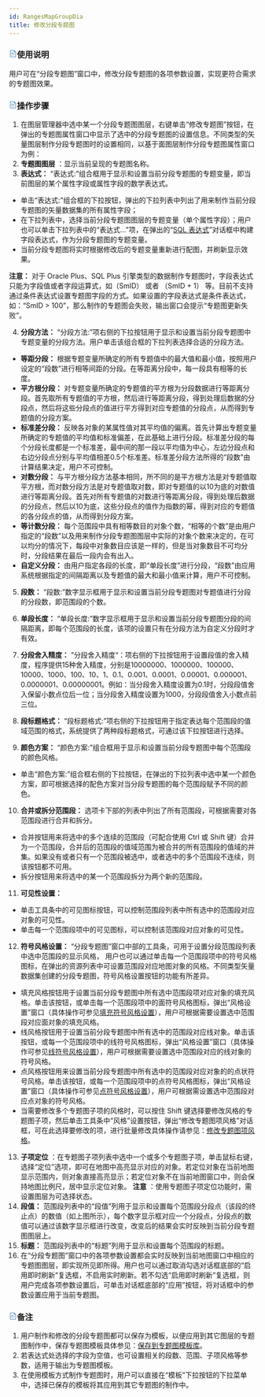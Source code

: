 ```yaml
---
id: RangesMapGroupDia
title: 修改分段专题图
---
```

### ![](../../img/read.gif)使用说明

用户可在“分段专题图”窗口中，修改分段专题图的各项参数设置，实现更符合需求的专题图效果。

### ![](../../img/read.gif)操作步骤

  1. 在图层管理器中选中某一个分段专题图图层，右键单击“修改专题图”按钮，在弹出的专题图属性窗口中显示了选中的分段专题图的设置信息。不同类型的矢量图层制作分段专题图时的设置相同，以基于面图层制作分段专题图属性窗口为例：
  2. **专题图图层** ：显示当前呈现的专题图名称。
  3. **表达式：** “表达式:”组合框用于显示和设置当前分段专题图的专题变量，即当前图层的某个属性字段或属性字段的数学表达式。
  * 单击“表达式:”组合框的下拉按钮，弹出的下拉列表中列出了用来制作当前分段专题图的矢量数据集的所有属性字段；
  * 在下拉列表中，选择当前分段专题图图层的专题变量（单个属性字段）；用户也可以单击下拉列表中的“表达式...”项，在弹出的“[SQL 表达式](../../Query/SQLQueryDia)”对话框中构建字段表达式，作为分段专题图的专题变量。
  * 当前分段专题图将实时根据修改后的专题变量重新进行配图，并刷新显示效果。

**注意：** 对于 Oracle Plus、SQL Plus 引擎类型的数据制作专题图时，字段表达式只能为字段值或者字段运算式，如（SmID） 或者
（SmID + 1） 等。目前不支持通过条件表达式设置专题图字段的方式。如果设置的字段表达式是条件表达式，如：“SmID >
100”，那么制作的专题图会失败，输出窗口会提示“专题图更新失败”。

  4. **分段方法：** “分段方法:”项右侧的下拉按钮用于显示和设置当前分段专题图中专题变量的分段方法。用户单击该组合框的下拉列表选择合适的分段方法。
  * **等距分段：** 根据专题变量所确定的所有专题值中的最大值和最小值，按照用户设定的“段数”进行相等间距的分段。在等距离分段中，每一段具有相等的长度。
  * **平方根分段：** 对专题变量所确定的专题值的平方根为分段数据进行等距离分段。首先取所有专题值的平方根，然后进行等距离分段，得到处理后数据的分段点，然后将这些分段点的值进行平方得到对应专题值的分段点，从而得到专题值的分段方案。
  * **标准差分段：** 反映各对象的某属性值对其平均值的偏离。首先计算出专题变量所确定的专题值的平均值和标准偏差，在此基础上进行分段。标准差分段的每个分段长度都是一个标准差，最中间的那一段以平均值为中心，左边分段点和右边分段点分别与平均值相差0.5个标准差。标准差分段方法所得的“段数”由计算结果决定，用户不可控制。
  * **对数分段：** 与平方根分段方法基本相同，所不同的是平方根方法是对专题值取平方根，而对数分段方法是对专题值取对数，即对专题值的以10为底的对数值进行等距离分段。首先对所有专题值的对数进行等距离分段，得到处理后数据的分段点，然后以10为底，这些分段点的值作为指数的幂，得到对应的专题值的各分段点的值，从而得到分段方案。
  * **等计数分段：** 每个范围段中具有相等数目的对象个数，“相等的个数”是由用户指定的“段数”以及用来制作分段专题图图层中实际的对象个数来决定的，在可以均分的情况下，每段中对象数目应该是一样的，但是当对象数目不可均分时，分段结果在最后一段内会有出入。
  * **自定义分段：** 由用户指定各段的长度，即“单段长度”进行分段，“段数”由应用系统根据指定的间隔距离以及专题值的最大和最小值来计算，用户不可控制。
  5. **段数：** “段数:”数字显示框用于显示和设置当前分段专题图对专题值进行分段的分段数，即范围段的个数。
  6. **单段长度：** “单段长度:”数字显示框用于显示和设置当前分段专题图分段的间隔距离，即每个范围段的长度，该项的设置只有在分段方法为自定义分段时才有效。
  7. **分段舍入精度：** ”分段舍入精度“：项右侧的下拉按钮用于设置段值的舍入精度，程序提供15种舍入精度，分别是10000000、1000000、100000、10000、1000、100、10、1、0.1、0.001、0.0001、0.00001、0.000001、0.0000001、0.00000001。例如：当分段舍入精度设置为0.1时，分段段值舍入保留小数点位后一位；当分段舍入精度设置为1000，分段段值舍入小数点前三位。
 
  8. **段标题格式：** “段标题格式:”项右侧的下拉按钮用于指定表达每个范围段的值域范围的格式，系统提供了两种段标题格式，可通过该下拉按钮进行选择。
  9. **颜色方案：** “颜色方案:”组合框用于显示和设置当前分段专题图中每个范围段的颜色风格。
   * 单击“颜色方案:”组合框右侧的下拉按钮，在弹出的下拉列表中选中某一个颜色方案，即可根据选择的配色方案对当分段专题图的每个范围段赋予不同的颜色。
  10. **合并或拆分范围段：** 选项卡下部的列表中列出了所有范围段，可根据需要对各范围段进行合并和拆分。 
  * 合并按钮用来将选中的多个连续的范围段（可配合使用 Ctrl 或 Shift 键）合并为一个范围段，合并后的范围段的值域范围为被合并的所有范围段的值域的并集。如果没有或者只有一个范围段被选中，或者选中的多个范围段不连续，则该按钮都不可用。
  * 拆分按钮用来将选中的某一个范围段拆分为两个新的范围段。
  11.  **可见性设置：**
  * 单击工具条中的可见图标按钮，可以控制范围段列表中所有选中的范围段对应对象的可见性。
  * 单击每一个范围段项中的可见图标，可以控制该范围段对应对象的可见性。
  12. **符号风格设置：** “分段专题图”窗口中部的工具条，可用于设置分段范围段列表中选中范围段的显示风格， 用户也可以通过单击每一个范围段项中的符号风格图标，在弹出的资源列表中可设置范围段对应地图对象的风格。不同类型矢量数据集创建的分段专题图，符号风格设置按钮的功能有所差异。 
  * 填充风格按钮用于设置当前分段专题图中所有选中范围段项对应对象的填充风格。单击该按钮，或单击每一个范围段项中的面符号风格图标，弹出“风格设置”窗口（具体操作可参见[填充符号风格设置](../../Visualization/LayerStyle/FillSymStyle)），用户可根据需要设置选中范围段对应面对象的填充风格。
  * 线风格按钮用于设置当前分段专题图中所有选中的范围段对应线对象。单击该按钮，或每一个范围段项中的线符号风格图标，弹出“风格设置”窗口（具体操作可参见[线符号风格设置](../../Visualization/LayerStyle/LineSymStyle)），用户可根据需要设置选中范围段对应的线对象的符号风格。 
  * 点风格按钮用来设置当前分段专题图中所有选中的范围段对应对象的的点状符号风格。单击该按钮，或每一个范围段项中的点符号风格图标，弹出“风格设置”窗口（具体操作可参见[点符号风格设置](../../Visualization/LayerStyle/PointSymStyle)），用户可根据需设置选中范围段对应点对象的符号风格。 
  * 当需要修改多个专题图子项的风格时，可以按住 Shift 键选择要修改风格的专题图子项，然后单击工具条中“风格”设置按钮，弹出“修改专题图项风格”对话框，可在此选择要修改的项，进行批量修改具体操作请参见：[修改专题图项风格](../ThematicStyle)。
  13. **子项定位** ：在专题图子项列表中选中一个或多个专题图子项，单击鼠标右键，选择“定位”选项，即可在地图中高亮显示对应的对象。若定位对象在当前地图显示范围内，则对象直接高亮显示；若定位对象不在当前地图窗口中，则会保持地图比例尺，居中显示定位对象。 **注意** ：使用专题图子项定位功能时，需设置图层为可选择状态。
  14. **段值：** 范围段列表中的“段值”列用于显示和设置每个范围段分段点（该段的终止点）的数值（如上图所示），每个数字显示框对应一个分段点，分段点的数值可以通过该数字显示框进行改变，改变后的结果会实时反映到当前分段专题图图层上。
  15. **标题：** 范围段列表中的“标题”列用于显示和设置每个范围段的标题。
  16. 在“分段专题图”窗口中的各项参数设置都会实时反映到当前地图窗口中相应的专题图图层，即实现所见即所得。用户也可以通过取消勾选对话框底部的“启用即时刷新”复选框，不启用实时刷新。若不勾选“启用即时刷新”复选框，则用户完成各项参数设置后，可单击对话框底部的“应用”按钮，将对话框中的参数设置应用于当前专题图。 

### ![](../../img/read.gif)备注

  1. 用户制作和修改的分段专题图都可以保存为模板，以便应用到其它图层的专题图制作中，保存专题图模板具体参见：[保存到专题图模板库](../Methods/DTv2_LoadStyleThemeTempl)。
  2. 若表达式处选择的字段为空值，也可设置相关的段数、范围、子项风格等参数，适用于输出为专题图模板。
  3. 在使用模板方式制作专题图时，用户可以直接在“模板”下拉按钮的下拉菜单中，选择已保存的模板将其应用到其它专题图的制作中。
